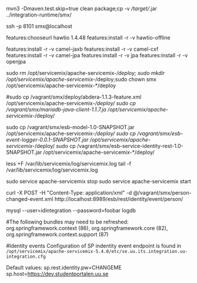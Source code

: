 mvn3 -Dmaven.test.skip=true clean package;cp -v */target/*.jar ../integration-runtime/smx/

ssh -p 8101 smx@localhost

features:chooseurl hawtio 1.4.48
features:install -r -v hawtio-offline

features:install -r -v camel-jaxb
features:install -r -v camel-cxf
features:install -r -v camel-jpa
features:install -r -v jpa
features:install -r -v openjpa


sudo rm /opt/servicemix/apache-servicemix-*/deploy; sudo mkdir /opt/servicemix/apache-servicemix-*/deploy;sudo chown smx /opt/servicemix/apache-servicemix-*/deploy

#sudo cp /vagrant/smx/deploy/abdera-1.1.3-feature.xml /opt/servicemix/apache-servicemix-*/deploy/
sudo cp /vagrant/smx/mariadb-java-client-1.1.7.ja /opt/servicemix/apache-servicemix-*/deploy/

sudo cp /vagrant/smx/esb-model-1.0-SNAPSHOT.jar /opt/servicemix/apache-servicemix-*/deploy/
sudo cp /vagrant/smx/esb-event-logger-0.0.1-SNAPSHOT.jar /opt/servicemix/apache-servicemix-*/deploy/
sudo cp /vagrant/smx/esb-service-identity-rest-1.0-SNAPSHOT.jar /opt/servicemix/apache-servicemix-*/deploy/

less +F /var/lib/servicemix/log/servicemix.log
tail -f /var/lib/servicemix/log/servicemix.log

sudo service apache-servicemix stop
sudo service apache-servicemix start

curl -X POST -H "Content-Type: application/xml" -d @/vagrant/smx/person-changed-event.xml http://localhost:8989/esb/rest/identity/event/person/

mysql --user=idintegration --password=foobar logdb


#The following bundles may need to be refreshed: org.springframework.context (86), org.springframework.core (82), org.springframework.context.support (87)

#Identity events
Configuration of SP indentity event endpoint is found in `/opt/servicemix/apache-servicemix-5.4.0/etc/se.uu.its.integration.uu-integration.cfg`

Default values:
sp.rest.identity.pw=CHANGEME
sp.host=https://dev.studentportalen.uu.se
